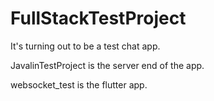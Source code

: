 # FullStackTestProject

It's turning out to be a test chat app.

JavalinTestProject is the server end of the app.

websocket_test is the flutter app.
